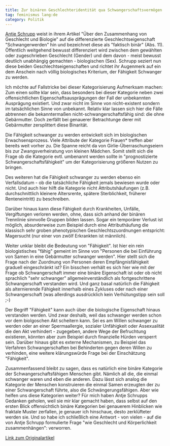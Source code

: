 ```yaml
---
title: Zur binären Geschlechteridentität qua Schwangerschaftsvermögen
tag: feminismus lang:de
category: Politik
---
```


[Antje Schrupp](https://twitter.com/antjeschrupp) weist in ihrem Artikel "Über den Zusammenhang von Geschlecht und Biologie" auf die differenzierte Geschlechtseigenschaft "Schwangerwerden" hin und bezeichnet diese als "faktisch binär" (Abs. 11). Öffentlich weitgehend bewusst differenziert wird zwischen dem gewählten oder zugeschrieben Geschlecht (Gender) und dem davon - meist bewusst deutlich unabhängig gemachten - biologischen (Sex). Schrupp seziert nun diese beiden Geschlechtseigenschaften und richtet ihr Augenmerk auf ein dem Anschein nach völlig biologisches Kriterium, der Fähigkeit Schwanger zu werden.

Ich möchte auf Fallstricke bei dieser Kategorisierung Aufmerksam machen: Zum einen sollte klar sein, dass besonders bei dieser Kategorie neben zwei offensichtlichen Eigenschaftsausprägungen der Fall der unbekannten Ausprägung existiert. Und zwar nicht im Sinne von nicht-existent sondern im tatsächlichen Sinne von unbekannt. Relativ klar lassen sich hier die Fälle abtrennen die bekanntermaßen nicht-schwangerschaftsfähig sind: die ohne Gebärmutter. Doch zerfällt bei genauerer Betrachtunge derer mit Gebärmutter zersplittert diese Binarität.

Die Fähigkeit schwanger zu werden entwickelt sich im biologischen Erwachsensprozess. Viele Attribute der Kategorie Frauen* treffen aber bereits weit vorher zu. Die Spanne reicht da von Girlie-Überraschungseiern bis zur Zwangsverheiratung von kleinen Mädchen. Somit stellt sich die Frage ob die Kategorie evtl. umbenannt werden sollte in "prognostizierte Schwangerschaftsfähigkeit" um der Kategorisierung größeren Nutzen zu bringen.

Des weiteren hat die Fähigkeit schwanger zu werden ebenso ein Verfallsdatum - ob die tatsächliche Fähigkeit jemals bewiesen wurde oder nicht. Und auch hier hilft die Kategorie nicht Attributshäufungen (z.B. durchschnittlich kleinere Altersrente, spätere Sterblichkeit, früherer Renteneintritt) zu beschreiben.

Darüber hinaus kann diese Fähigkeit durch Krankheiten, Unfälle, Vergiftungen verloren werden, ohne, dass sich anhand der binären Trennlinie sinnvolle Gruppen bilden lassen. Sogar ein temporärer Verlust ist möglich, absurderweise zum Beispiel durch eine Attributhäufung die klassisch sehr groben phenotypischen Geschlechtszuordnungen entspricht: Magersucht (nur einer von zwölf Erkrankten ist männlich).

Weiter unklar bleibt die Bedeutung von "Fähigkeit". Ist hier ein rein biologistisches "fähig" gemeint im Sinne von "Personen die bei Einführung von Samen in eine Gebärmutter schwanger werden". Hier stellt sich die Frage nach der Zuordnung von Personen deren Empfängnisfähigkeit graduell eingeschränkt ist? Ein bisschen verhält es sich hier wie mit der Frage ob Schwangerschaft immer eine binäre Eigenschaft ist oder ob nicht sprachlich "sehr schwanger" allgemeinverständlich als fortgeschrittene Schwangerschaft verstanden wird. Und ganz basal natürlich die Fähigkeit als alternierende Fähigkeit innerhalb eines Zykluses oder nach einer Schwangerschaft (was allerdings ausdrücklich kein Verhütungstipp sein soll ;-)

Der Begriff "Fähigkeit" kann auch über die biologische Eigenschaft hinaus verstanden werden. Und zwar deshalb, weil das schwanger werden schon vor dem biolgoschen Akt scheitern kann. Sei es am Willen schwanger zu werden oder an einer Spermaallergie, sozialer Unfähigkeit oder Assexualität die den Akt verhindert - zugegeben, andere Wege der Befruchtung existieren, könnten aber zum Beispiel durch finanzielle Hürden versperrt sein. Darüber hinaus gibt es externe Mechanismen, zu Beispiel das Verfahren Schwangerschaften bei Behinderten gegen deren Willen zu verhinden, eine weitere klärungswürde Frage bei der Einschätzung "Fähigkeit".

Zusammenfassend bleibt zu sagen, dass es natürlich eine binäre Kategorie der Schwangerschaftsfähigen Menschen gibt. Nämlich all die, die einmal schwanger waren und eben die anderen. Dazu lässt sich analog die Kategorie der Menschen konstruieren die einmal Samen erzeugten der zu einer Schwangerschaft führte, also die Schwängerungsfähigen. Aber wie helfen uns diese Kategorien weiter? Für mich haben Antje Schrupps Gedanken geholen, weil sie mir klar gemacht haben, dass selbst auf den ersten Blick offensichtlich binäre Kategorien bei genauerem Hinblicken wie fraktale Muster zerfallen, je genauer ich hinschaue, desto zerklüfteter werden sie. Und so habe ich schließlich eine Antwort - von vielen - auf die von Antje Schrupp formulierte Frage "wie Geschlecht und Körperlichkeit zusammenhängen": verworren.

[Link zum Originalartikel](http://antjeschrupp.com/2016/01/02/ueber-den-zusammenhang-von-geschlecht-und-biologie/)
